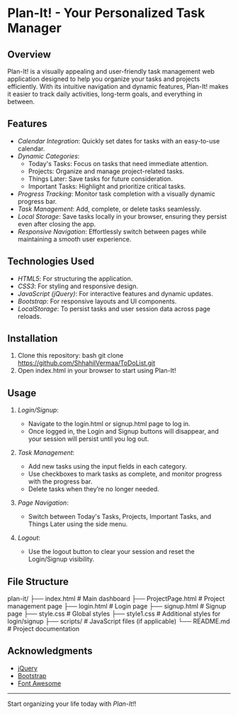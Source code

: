 # Plan-It! - Your Personalized Task Manager

## Overview
Plan-It! is a visually appealing and user-friendly task management web application designed to help you organize your tasks and projects efficiently. With its intuitive navigation and dynamic features, Plan-It! makes it easier to track daily activities, long-term goals, and everything in between.

## Features
- *Calendar Integration*: Quickly set dates for tasks with an easy-to-use calendar.
- *Dynamic Categories*:
  - Today's Tasks: Focus on tasks that need immediate attention.
  - Projects: Organize and manage project-related tasks.
  - Things Later: Save tasks for future consideration.
  - Important Tasks: Highlight and prioritize critical tasks.
- *Progress Tracking*: Monitor task completion with a visually dynamic progress bar.
- *Task Management*: Add, complete, or delete tasks seamlessly.
- *Local Storage*: Save tasks locally in your browser, ensuring they persist even after closing the app.
- *Responsive Navigation*: Effortlessly switch between pages while maintaining a smooth user experience.

## Technologies Used
- *HTML5*: For structuring the application.
- *CSS3*: For styling and responsive design.
- *JavaScript (jQuery)*: For interactive features and dynamic updates.
- *Bootstrap*: For responsive layouts and UI components.
- *LocalStorage*: To persist tasks and user session data across page reloads.

## Installation
1. Clone this repository:
   bash
   git clone https://github.com/ShhahilVermaa/ToDoList.git
2. Open index.html in your browser to start using Plan-It!

## Usage
1. *Login/Signup*:
   - Navigate to the login.html or signup.html page to log in.
   - Once logged in, the Login and Signup buttons will disappear, and your session will persist until you log out.

2. *Task Management*:
   - Add new tasks using the input fields in each category.
   - Use checkboxes to mark tasks as complete, and monitor progress with the progress bar.
   - Delete tasks when they’re no longer needed.

3. *Page Navigation*:
   - Switch between Today's Tasks, Projects, Important Tasks, and Things Later using the side menu.

4. *Logout*:
   - Use the logout button to clear your session and reset the Login/Signup visibility.

## File Structure

plan-it/
├── index.html          # Main dashboard
├── ProjectPage.html    # Project management page
├── login.html          # Login page
├── signup.html         # Signup page
├── style.css           # Global styles
├── style1.css          # Additional styles for login/signup
├── scripts/            # JavaScript files (if applicable)
└── README.md           # Project documentation

## Acknowledgments
- [jQuery](https://jquery.com/)
- [Bootstrap](https://getbootstrap.com/)
- [Font Awesome](https://fontawesome.com/)

---
Start organizing your life today with *Plan-It!*!
